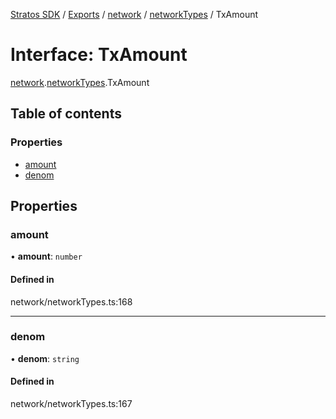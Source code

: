 [Stratos SDK](../README.md) / [Exports](../modules.md) / [network](../modules/network.md) / [networkTypes](../modules/network.networkTypes.md) / TxAmount

# Interface: TxAmount

[network](../modules/network.md).[networkTypes](../modules/network.networkTypes.md).TxAmount

## Table of contents

### Properties

- [amount](network.networkTypes.TxAmount.md#amount)
- [denom](network.networkTypes.TxAmount.md#denom)

## Properties

### amount

• **amount**: `number`

#### Defined in

network/networkTypes.ts:168

___

### denom

• **denom**: `string`

#### Defined in

network/networkTypes.ts:167
